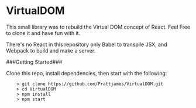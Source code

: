 # VirtualDOM

This small library was to rebuild the Virtual DOM concept of React.
Feel Free to clone it and have fun with it.

There's no React in this repository only Babel to transpile JSX, and Webpack to
build and make a server.

###Getting Started###

Clone this repo, install dependencies, then start with the following:

```
	> git clone https://github.com/Prattjames/VirtualDOM.git
	> cd VirtualDOM
	> npm install
	> npm start
```
